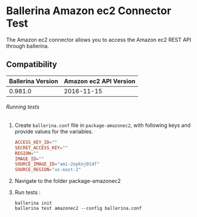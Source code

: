 # Ballerina Amazon ec2 Connector Test

The Amazon ec2 connector allows you to access the Amazon ec2 REST API through ballerina.

## Compatibility
| Ballerina Version | Amazon ec2 API Version |
|-------------------|----------------------  |
| 0.981.0           | 2016-11-15             |

###### Running tests

1. Create `ballerina.conf` file in `package-amazonec2`, with following keys and provide values for the variables.
    
    ```.conf
    ACCESS_KEY_ID=""
    SECRET_ACCESS_KEY=""
    REGION=""
    IMAGE_ID=""
    SOURCE_IMAGE_ID="ami-2opknj014f"
    SOURCE_REGION="us-east-2"
    ```
2. Navigate to the folder package-amazonec2

3. Run tests :

    ```ballerina
    ballerina init
    ballerina test amazonec2 --config ballerina.conf
    ```
```